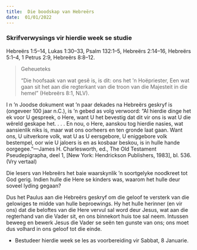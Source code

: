 ```yaml
---
title:  Die boodskap van Hebreërs
date:  01/01/2022
---
```


### Skrifverwysings vir hierdie week se studie
Hebreërs 1:5–14, Lukas 1:30–33, Psalm 132:1–5, Hebreërs 2:14–16, Hebreërs 5:1–4, 1 Petrus 2:9, Hebreërs 8:8–12.

> <p>Geheueteks</p>
> “Die hoofsaak van wat gesê is, is dit: ons het ’n Hoëpriester, Een wat gaan sit het aan die regterkant van die troon van die Majesteit in die hemel” (Hebreërs 8:1, NLV).

I n ’n Joodse dokument wat ’n paar dekades na Hebreërs geskryf is (ongeveer 100 jaar n.C.), is ’n gebed as volg verwoord: “Al hierdie dinge het ek voor U gespreek, o Here, want U het bevestig dat dit vir ons is wat U die wêreld geskape het. . . . En nou, o Here, aanskou tog hierdie nasies, wat aansienlik niks is, maar wat ons oorheers en ten gronde laat gaan. Want ons, U uitverkore volk, wat U as U eersgebore, U eniggebore volk bestempel, oor wie U jaloers is en as kosbaar beskou, is in hulle hande oorgegee.”—James H. Charlesworth, ed., The Old Testament Pseudepigrapha, deel 1, [New York: Hendrickson Publishers, 1983], bl. 536.  (Vry vertaal)

Die lesers van Hebreërs het baie waarskynlik ’n soortgelyke noodkreet tot God gerig. Indien hulle die Here se kinders was, waarom het hulle deur soveel lyding gegaan?

Dus het Paulus aan die Hebreërs geskryf om die geloof te versterk van die gelowiges te midde van hulle beproewings. Hy het hulle herinner (en vir ons) dat die beloftes van die Here vervul sal word deur Jesus, wat aan die regterhand van die Vader sit, en ons binnekort huis toe sal neem.  Intussen beweeg en bewerk Jesus die Vader se seën ten gunste van ons;  ons moet dus volhard in ons geloof tot die einde.

* Bestudeer hierdie week se les as voorbereiding vir Sabbat, 8 Januarie.